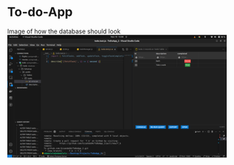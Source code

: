 # To-do-App
Image of how the database should look
<img src = "assets/Screenshot from 2024-11-10 15-00-07.png" />
